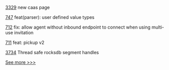 
[3329](https://github.com/hyperledger/fabric/pull/3329) new caas page

[747](https://github.com/hyperledger-labs/solang/pull/747) feat(parser): user defined value types

[712](https://github.com/hyperledger/aries-framework-javascript/pull/712) fix: allow agent without inbound endpoint to connect when using multi-use invitation

[711](https://github.com/hyperledger/aries-framework-javascript/pull/711) feat: pickup v2

[3734](https://github.com/hyperledger/besu/pull/3734) Thread safe rocksdb segment handles


[See more >>>](https://start-here.hyperledger.org/pull-requests)
